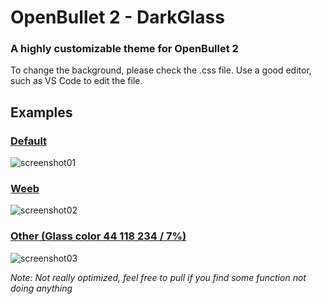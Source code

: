 # OpenBullet 2 - DarkGlass
### A highly customizable theme for OpenBullet 2

To change the background, please check the .css file. Use a good editor, such as VS Code to edit the file.

## Examples

### [Default](https://i.imgur.com/UoJzcni.png)

![screenshot01](https://i.imgur.com/NqOQZYT.png)

### [Weeb](https://i.imgur.com/HkbSL6C.png)

![screenshot02](https://i.imgur.com/bFqcFeb.png)

### [Other (Glass color 44 118 234 / 7%)](https://i.imgur.com/BqaBMjS.jpeg)

![screenshot03](https://i.imgur.com/Wa2xmoT.png)



*Note: Not really optimized, feel free to pull if you find some function not doing anything*
